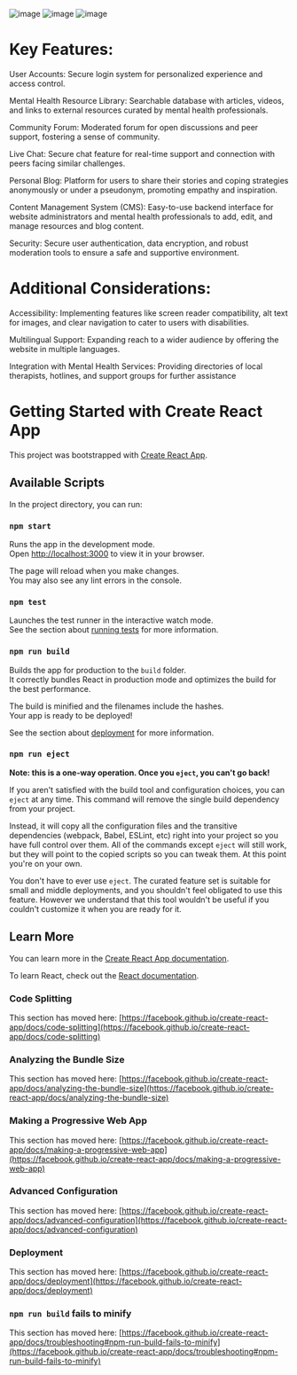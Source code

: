 ![image](https://github.com/AroopGit/TheraMind/assets/124480700/943e1da1-1477-4d90-9de2-140b007e4e0c)
![image](https://github.com/AroopGit/TheraMind/assets/124480700/bfc5a6ad-0f56-4e8c-8b35-94a93d8ad90e)
![image](https://github.com/AroopGit/TheraMind/assets/124480700/55bb034e-bdfd-440f-a802-840196683a1d)


# Key Features:

User Accounts: Secure login system for personalized experience and access control.

Mental Health Resource Library: Searchable database with articles, videos, and links to external resources curated by mental health professionals.

Community Forum: Moderated forum for open discussions and peer support, fostering a sense of community.

Live Chat: Secure chat feature for real-time support and connection with peers facing similar challenges.

Personal Blog: Platform for users to share their stories and coping strategies anonymously or under a pseudonym, promoting empathy and inspiration.

Content Management System (CMS): Easy-to-use backend interface for website administrators and mental health professionals to add, edit, and manage resources and blog content.

Security: Secure user authentication, data encryption, and robust moderation tools to ensure a safe and supportive environment.



# Additional Considerations:

Accessibility: Implementing features like screen reader compatibility, alt text for images, and clear navigation to cater to users with disabilities.

Multilingual Support: Expanding reach to a wider audience by offering the website in multiple languages.

Integration with Mental Health Services: Providing directories of local therapists, hotlines, and support groups for further assistance




# Getting Started with Create React App

This project was bootstrapped with [Create React App](https://github.com/facebook/create-react-app).

## Available Scripts

In the project directory, you can run:

### `npm start`

Runs the app in the development mode.\
Open [http://localhost:3000](http://localhost:3000) to view it in your browser.

The page will reload when you make changes.\
You may also see any lint errors in the console.

### `npm test`

Launches the test runner in the interactive watch mode.\
See the section about [running tests](https://facebook.github.io/create-react-app/docs/running-tests) for more information.

### `npm run build`

Builds the app for production to the `build` folder.\
It correctly bundles React in production mode and optimizes the build for the best performance.

The build is minified and the filenames include the hashes.\
Your app is ready to be deployed!

See the section about [deployment](https://facebook.github.io/create-react-app/docs/deployment) for more information.

### `npm run eject`

**Note: this is a one-way operation. Once you `eject`, you can't go back!**

If you aren't satisfied with the build tool and configuration choices, you can `eject` at any time. This command will remove the single build dependency from your project.

Instead, it will copy all the configuration files and the transitive dependencies (webpack, Babel, ESLint, etc) right into your project so you have full control over them. All of the commands except `eject` will still work, but they will point to the copied scripts so you can tweak them. At this point you're on your own.

You don't have to ever use `eject`. The curated feature set is suitable for small and middle deployments, and you shouldn't feel obligated to use this feature. However we understand that this tool wouldn't be useful if you couldn't customize it when you are ready for it.

## Learn More

You can learn more in the [Create React App documentation](https://facebook.github.io/create-react-app/docs/getting-started).

To learn React, check out the [React documentation](https://reactjs.org/).

### Code Splitting

This section has moved here: [https://facebook.github.io/create-react-app/docs/code-splitting](https://facebook.github.io/create-react-app/docs/code-splitting)

### Analyzing the Bundle Size

This section has moved here: [https://facebook.github.io/create-react-app/docs/analyzing-the-bundle-size](https://facebook.github.io/create-react-app/docs/analyzing-the-bundle-size)

### Making a Progressive Web App

This section has moved here: [https://facebook.github.io/create-react-app/docs/making-a-progressive-web-app](https://facebook.github.io/create-react-app/docs/making-a-progressive-web-app)

### Advanced Configuration

This section has moved here: [https://facebook.github.io/create-react-app/docs/advanced-configuration](https://facebook.github.io/create-react-app/docs/advanced-configuration)

### Deployment

This section has moved here: [https://facebook.github.io/create-react-app/docs/deployment](https://facebook.github.io/create-react-app/docs/deployment)

### `npm run build` fails to minify

This section has moved here: [https://facebook.github.io/create-react-app/docs/troubleshooting#npm-run-build-fails-to-minify](https://facebook.github.io/create-react-app/docs/troubleshooting#npm-run-build-fails-to-minify)

